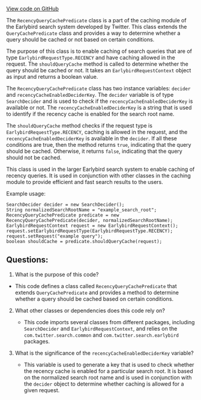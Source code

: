 [View code on GitHub](https://github.com/misbahsy/the-algorithm/src/java/com/twitter/search/earlybird_root/caching/RecencyQueryCachePredicate.java)

The `RecencyQueryCachePredicate` class is a part of the caching module of the Earlybird search system developed by Twitter. This class extends the `QueryCachePredicate` class and provides a way to determine whether a query should be cached or not based on certain conditions. 

The purpose of this class is to enable caching of search queries that are of type `EarlybirdRequestType.RECENCY` and have caching allowed in the request. The `shouldQueryCache` method is called to determine whether the query should be cached or not. It takes an `EarlybirdRequestContext` object as input and returns a boolean value. 

The `RecencyQueryCachePredicate` class has two instance variables: `decider` and `recencyCacheEnabledDeciderKey`. The `decider` variable is of type `SearchDecider` and is used to check if the `recencyCacheEnabledDeciderKey` is available or not. The `recencyCacheEnabledDeciderKey` is a string that is used to identify if the recency cache is enabled for the search root name. 

The `shouldQueryCache` method checks if the request type is `EarlybirdRequestType.RECENCY`, caching is allowed in the request, and the `recencyCacheEnabledDeciderKey` is available in the `decider`. If all these conditions are true, then the method returns `true`, indicating that the query should be cached. Otherwise, it returns `false`, indicating that the query should not be cached. 

This class is used in the larger Earlybird search system to enable caching of recency queries. It is used in conjunction with other classes in the caching module to provide efficient and fast search results to the users. 

Example usage:

```
SearchDecider decider = new SearchDecider();
String normalizedSearchRootName = "example_search_root";
RecencyQueryCachePredicate predicate = new RecencyQueryCachePredicate(decider, normalizedSearchRootName);
EarlybirdRequestContext request = new EarlybirdRequestContext();
request.setEarlybirdRequestType(EarlybirdRequestType.RECENCY);
request.setRequest("example query");
boolean shouldCache = predicate.shouldQueryCache(request);
```
## Questions: 
 1. What is the purpose of this code?
   - This code defines a class called `RecencyQueryCachePredicate` that extends `QueryCachePredicate` and provides a method to determine whether a query should be cached based on certain conditions.

2. What other classes or dependencies does this code rely on?
   - This code imports several classes from different packages, including `SearchDecider` and `EarlybirdRequestContext`, and relies on the `com.twitter.search.common` and `com.twitter.search.earlybird` packages.

3. What is the significance of the `recencyCacheEnabledDeciderKey` variable?
   - This variable is used to generate a key that is used to check whether the recency cache is enabled for a particular search root. It is based on the normalized search root name and is used in conjunction with the `decider` object to determine whether caching is allowed for a given request.